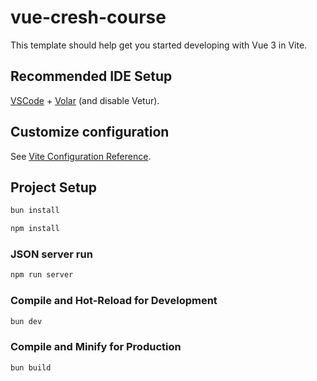 # vue-cresh-course

This template should help get you started developing with Vue 3 in Vite.

## Recommended IDE Setup

[VSCode](https://code.visualstudio.com/) + [Volar](https://marketplace.visualstudio.com/items?itemName=Vue.volar) (and disable Vetur).

## Customize configuration

See [Vite Configuration Reference](https://vitejs.dev/config/).

## Project Setup

```sh
bun install
```

```sh
npm install
```
### JSON server run

```sh
npm run server
```

### Compile and Hot-Reload for Development

```sh
bun dev
```

### Compile and Minify for Production

```sh
bun build
```
